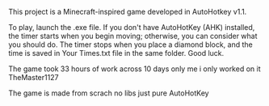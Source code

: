 This project is a Minecraft-inspired game developed in AutoHotkey v1.1.


To play, launch the .exe file. If you don't have AutoHotKey (AHK) installed, the timer starts when you begin moving; otherwise, you can consider what you should do. The timer stops when you place a diamond block, and the time is saved in Your Times.txt file in the same folder. Good luck.

The game took 33 hours of work across 10 days only me i only worked on it TheMaster1127

The game is made from scrach no libs just pure AutoHotKey
